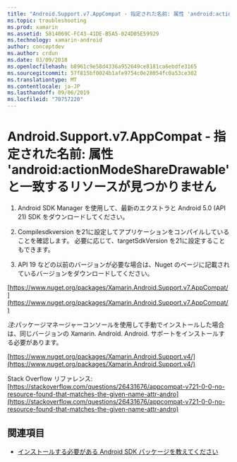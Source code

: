 ```yaml
---
title: "Android.Support.v7.AppCompat - 指定された名前: 属性 'android:actionModeShareDrawable' と一致するリソースが見つかりません"
ms.topic: troubleshooting
ms.prod: xamarin
ms.assetid: 5814069C-FC43-41DE-B5A5-024D05E59929
ms.technology: xamarin-android
author: conceptdev
ms.author: crdun
ms.date: 03/09/2018
ms.openlocfilehash: b8961c9e58d4336a952649ce8181ca6ebdfe3165
ms.sourcegitcommit: 57f815bf0024b1afe9754c0e28054fc0a53ce302
ms.translationtype: MT
ms.contentlocale: ja-JP
ms.lasthandoff: 09/06/2019
ms.locfileid: "70757220"
---
```

# <a name="androidsupportv7appcompat---no-resource-found-that-matches-the-given-name-attr-androidactionmodesharedrawable"></a>Android.Support.v7.AppCompat - 指定された名前: 属性 'android:actionModeShareDrawable' と一致するリソースが見つかりません

1. Android SDK Manager を使用して、最新のエクストラと Android 5.0 (API 21) SDK をダウンロードしてください。

2. Compilesdkversion を21に設定してアプリケーションをコンパイルしていることを確認します。 必要に応じて、targetSdkVersion を21に設定することもできます。

3. API 19 などの以前のバージョンが必要な場合は、Nuget のページに記載されているバージョンをダウンロードしてください。

[https://www.nuget.org/packages/Xamarin.Android.Support.v7.AppCompat/](https://www.nuget.org/packages/Xamarin.Android.Support.v7.AppCompat/)

*注*:パッケージマネージャーコンソールを使用して手動でインストールした場合は、同じバージョンの Xamarin. Android. Android. サポートをインストールする必要があります。

[https://www.nuget.org/packages/Xamarin.Android.Support.v4/](https://www.nuget.org/packages/Xamarin.Android.Support.v4/)

Stack Overflow リファレンス:[https://stackoverflow.com/questions/26431676/appcompat-v721-0-0-no-resource-found-that-matches-the-given-name-attr-andro](https://stackoverflow.com/questions/26431676/appcompat-v721-0-0-no-resource-found-that-matches-the-given-name-attr-andro)

## <a name="see-also"></a>関連項目

- [インストールする必要がある Android SDK パッケージを教えてください](~/android/troubleshooting/questions/install-android-sdk-packages.md)
